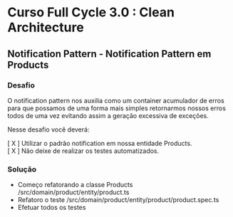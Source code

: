 # Curso Full Cycle 3.0 : Clean Architecture
## Notification Pattern - Notification Pattern em Products

### Desafio
O notification pattern nos auxilia como um container acumulador de erros para que possamos de uma forma mais simples retornarmos nossos erros todos de uma vez evitando assim a geração excessiva de exceções.

Nesse desafio você deverá:  

[ X ] Utilizar o padrão notification em nossa entidade Products.<br />
[ X ] Não deixe de realizar os testes automatizados.<br />

### Solução
- Começo refatorando a classe Products /src/domain/product/entity/product.ts
- Refatoro o teste /src/domain/product/entity/product/product.spec.ts
- Efetuar todos os testes
